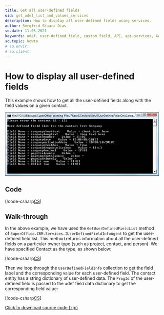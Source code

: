 ```yaml
---
title: Get all user-defined fields
uid: get_udef_list_and_values_services
description: How to display all user-defined fields using services.
author: Bergfrid Skaara Dias
so.date: 11.05.2021
keywords: udef, user-defined field, custom field, API, api-services, GetUserDefinedFieldList, UserDefinedFieldInfoAgent, UserDefinedFieldInfo
so.topic: howto
# so.envir:
# so.client:
---
```


# How to display all user-defined fields

This example shows how to get all the user-defined fields along with the field values on a given contact.

![02][img1]

## Code

[!code-csharp[CS](includes/get-udef-list-and-values-services.cs)]

## Walk-through

In the above example, we have used the `GetUserDefinedFieldList` method of `SuperOffice.CRM.Services.IUserDefinedFieldInfoAgent` to get the user-defined field list. This method returns information about all the user-defined fields on a particular owner type (such as project, contact, and person). We have specified Contact as the type, as shown below:

[!code-csharp[CS](includes/get-udef-list-and-values-services.cs?range=27)]

Then we loop through the `UserDefinedFieldInfo` collection to get the field label and the corresponding value for each user-defined field.  The contact entity has a string dictionary of user-defined data. The `ProgId` of the user-defined field is passed to the udef field data dictionary to get the corresponding field value:

[!code-csharp[CS](includes/get-udef-list-and-values-services.cs?range=32-37)]

<a href="../../assets/downloads/getalluserdefinedfieldsonacontact.zip" download>Click to download source code (zip)</a>

<!-- Referenced images -->
[img1]: media/image002.jpg
